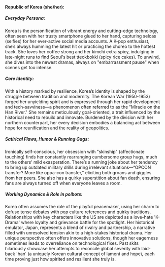 #### Republic of Korea (she/her):

##### Everyday Persona:

Korea is the personification of vibrant energy and cutting-edge technology, often seen with her trusty smartphone glued to her hand, capturing selcas (selfies) for her ever-active social media accounts. A K-pop enthusiast, she’s always humming the latest hit or practicing the choreo to the hottest track. She loves her coffee strong and her kimchi extra spicy, indulging in late-night runs to find Seoul's best tteokbokki (spicy rice cakes). To unwind, she dives into the newest dramas, always on "embarrassment pause" when scenes get too intense.

##### Core Identity:

With a history marked by resilience, Korea’s identity is shaped by the struggle between tradition and modernity. The Korean War (1950-1953) forged her unyielding spirit and is expressed through her rapid development and tech-savviness—a phenomenon often referred to as the "Miracle on the Han River." She remains meticulously goal-oriented, a trait influenced by the historical need to rebuild and innovate. Burdened by the division with her northern counterpart, her every decision embodies a balancing act between hope for reunification and the reality of geopolitics.

##### Satirical Flaws, Humor & Running Gags:

Ironically self-conscious, her obsession with "skinship" (affectionate touching) finds her constantly rearranging cumbersome group hugs, much to the others' mild exasperation. There’s a running joke about her tendency to bring up outdated military drills during irrelevant situations—“OPCON transfer? More like oppa-con transfer,” eliciting both groans and giggles from her peers. She also has a quirky superstition about fan death, ensuring fans are always turned off when everyone leaves a room.

##### Working Dynamics & Role in polbots:

Korea often assumes the role of the playful peacemaker, using her charm to defuse tense debates with pop culture references and quirky traditions. Relationships with key characters like the US are depicted as a love-hate 'K-Drama' where loyalty and grievance battle for the spotlight. Her historical emulator, Japan, represents a blend of rivalry and partnership, a narrative filled with unresolved tension akin to a high-stakes historical drama. Her unique perspective often offers innovative solutions, though her eagerness sometimes leads to overreliance on technological fixes. Past skits hilariously showcase her attempts to reconcile global severity with laid-back 'han' (a uniquely Korean cultural concept of lament and hope), each time proving just how spirited and resilient she truly is.